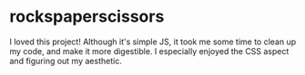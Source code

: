 # rockspaperscissors
I loved this project! Although it's simple JS, it took me some time to clean up my code, and make it more digestible. I especially enjoyed the CSS aspect and figuring out my aesthetic.